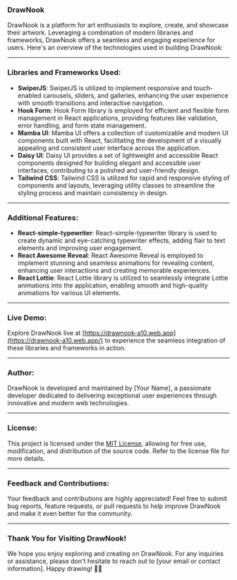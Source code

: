 ### DrawNook

DrawNook is a platform for art enthusiasts to explore, create, and showcase their artwork. Leveraging a combination of modern libraries and frameworks, DrawNook offers a seamless and engaging experience for users. Here's an overview of the technologies used in building DrawNook:

---

### Libraries and Frameworks Used:

- **SwiperJS**: SwiperJS is utilized to implement responsive and touch-enabled carousels, sliders, and galleries, enhancing the user experience with smooth transitions and interactive navigation.
- **Hook Form**: Hook Form library is employed for efficient and flexible form management in React applications, providing features like validation, error handling, and form state management.
- **Mamba UI**: Mamba UI offers a collection of customizable and modern UI components built with React, facilitating the development of a visually appealing and consistent user interface across the application.
- **Daisy UI**: Daisy UI provides a set of lightweight and accessible React components designed for building elegant and accessible user interfaces, contributing to a polished and user-friendly design.
- **Tailwind CSS**: Tailwind CSS is utilized for rapid and responsive styling of components and layouts, leveraging utility classes to streamline the styling process and maintain consistency in design.

---

### Additional Features:

- **React-simple-typewriter**: React-simple-typewriter library is used to create dynamic and eye-catching typewriter effects, adding flair to text elements and improving user engagement.
- **React Awesome Reveal**: React Awesome Reveal is employed to implement stunning and seamless animations for revealing content, enhancing user interactions and creating memorable experiences.
- **React Lottie**: React Lottie library is utilized to seamlessly integrate Lottie animations into the application, enabling smooth and high-quality animations for various UI elements.

---

### Live Demo:

Explore DrawNook live at [https://drawnook-a10.web.app](https://drawnook-a10.web.app/) to experience the seamless integration of these libraries and frameworks in action.

---

### Author:

DrawNook is developed and maintained by [Your Name], a passionate developer dedicated to delivering exceptional user experiences through innovative and modern web technologies.

---

### License:

This project is licensed under the [MIT License](notion://www.notion.so/LICENSE.md), allowing for free use, modification, and distribution of the source code. Refer to the license file for more details.

---

### Feedback and Contributions:

Your feedback and contributions are highly appreciated! Feel free to submit bug reports, feature requests, or pull requests to help improve DrawNook and make it even better for the community.

---

### Thank You for Visiting DrawNook!

We hope you enjoy exploring and creating on DrawNook. For any inquiries or assistance, please don't hesitate to reach out to [your email or contact information]. Happy drawing! 🎨✨